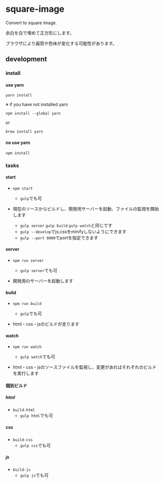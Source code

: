 # square-image

Convert to square image.

余白を白で埋めて正方形にします。

ブラウザにより画質や色味が変化する可能性があります。


## development

### install

#### use yarn

```
yarn install
```

※ if you have not installed yarn

```
npm install --global yarn
```
or
```
brew install yarn
```

#### no use yarn

```
npm install
```


### tasks

#### start

- `npm start`
    - `gulp`でも可

- 現在のソースからビルドし、開発用サーバーを起動、ファイルの監視を開始します
    - `gulp server` `gulp build` `gulp watch`と同じです
    - `gulp --develop`でjs,cssをminifyしないようにできます
    - `gulp --port 0000`でportを指定できます

#### server

- `npm run server`
    - `gulp server`でも可

- 開発用のサーバーを起動します

#### build

- `npm run build`
    - `gulp`でも可

- html・css・jsのビルドが走ります

#### watch

- `npm run watch`
    - `gulp watch`でも可

- html・css・jsのソースファイルを監視し、変更があればそれぞれのビルドを実行します

#### 個別ビルド

##### html
- `build-html`
    - `gulp html`でも可

##### css
- `build-css`
    - `gulp css`でも可

##### js
- `build-js`
    - `gulp js`でも可
